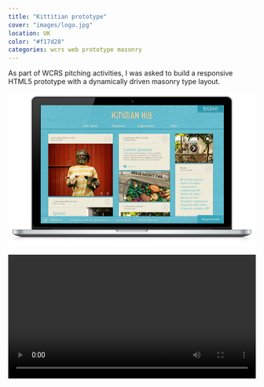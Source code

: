 ```yaml
---
title: "Kittitian prototype"
cover: "images/logo.jpg"
location: UK
color: "#f17d28"
categories: wcrs web prototype masonry
---
```


As part of WCRS pitching activities, I was asked to build a responsive HTML5 prototype with a dynamically driven masonry type layout.

![](./images/1.jpg)

<video width="100%" controls>
    <source src="./images/kittitian.mp4" type="video/mp4" />
</video>

